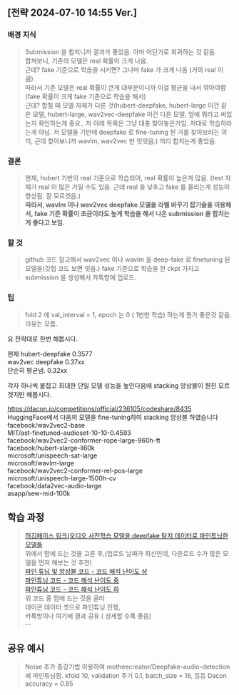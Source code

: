 ## [전략 2024-07-10 14:55 Ver.]

### 배경 지식
> Submission 을 합치니까 결과가 좋았음. 아마 어딘가로 회귀하는 것 같음.               
> 합쳐보니, 기존의 모델은 real 확률이 크게 나옴.      
> 근데? fake 기준으로 학습을 시키면? 그나마 fake 가 크게 나옴 (거의 real 이 큼)      
> 따라서 기존 모델은 real 확률이 큰게 대부분이니까 이걸 평균을 내서 깎아야함 (fake 확률이 크게 fake 기준으로 학습을 해서)    
> 근데? 합칠 때 모델 자체가 다른 것(hubert-deepfake, hubert-large 이건 같은 모델, hubert-large, wav2vec-deepfake 이건 다른 모델, 앞에 뭐라고 써있는지 확인하는게 중요., 저 아래 목록은 그냥 대충 찾아놓은거임. 저대로 학습하라는게 아님. 저 모델들 기반에 deepfake 로 fine-tuning 된 거를 찾아보라는 의미, 근데 찾아보니까 wavlm, wav2vec 만 잇엇음.) 끼리 합치는게 좋았음.       

### 결론
> 현재, hubert 기반의 real 기준으로 학습되어, real 확률이 높은게 많음. (test 자체가 real 이 많은 거일 수도 있음. 근데 real 을 낮추고 fake 를 올리는게 성능이 향상됨. 잘 모르겟음.)        
> __따라서, wavlm 이나 wav2vec deepfake 모델을 라벨 바꾸기 잡기술을 이용해서, fake 기준 확률이 조금이라도 높게 학습을 해서 나온 submission 을 합치는게 좋다고 보임.__      

### 할 것
> github 코드 참고해서 wav2vec 이나 wavlm 을 deep-fake 로 finetuning 된 모델을(깃헙 코드 보면 잇음.) fake 기준으로 학습을 한 ckpt 가지고 submission 을 생성해서 카톡방에 업로드.    

### 팁
> fold 2 에 val_interval = 1, epoch 는 0 ( 1번만 학습) 하는게 뭔가 좋은것 같음. 이유는 모름.       




                      











요 전략대로 한번 해봅시다.

현재 hubert-deepfake  0.3577    
wav2vec deepfake      0.37xx    
단순히 평균냄.         0.32xx    

각자 하나씩 붙잡고 최대한 단일 모델 성능을 높인다음에 stacking 앙상블이 뭔진 모르겟지만 해봅시다.

 https://dacon.io/competitions/official/236105/codeshare/8435    
HuggingFace에서 다음의 모델을 fine-tuning하여 stacking 앙상블 하였습니다    
facebook/wav2vec2-base    
MIT/ast-finetuned-audioset-10-10-0.4593    
facebook/wav2vec2-conformer-rope-large-960h-ft    
facebook/hubert-xlarge-ll60k    
microsoft/unispeech-sat-large    
microsoft/wavlm-large     
facebook/wav2vec2-conformer-rel-pos-large    
microsoft/unispeech-large-1500h-cv    
facebook/data2vec-audio-large    
asapp/sew-mid-100k    



## 학습 과정   
> [허깅페이스 링크(오디오 사전학습 모델을 deepfake 탐지 데이터로 파인튜닝한 모델들](https://huggingface.co/models?other=audio-classification&sort=downloads&search=deep)   
> 위에서 맘에 드는 것을 고른 후,(업로드 날짜가 최신인데, 다운로드 수가 많은 모델을 먼저 해보는 것 추천)      
> [파인 튜닝 및 앙상블 코드 - 코드 해석 난이도 상](https://dacon.io/competitions/official/236105/codeshare/8431)    
> [파인튜닝 코드 - 코드 해석 난이도 중](https://dacon.io/competitions/official/236105/codeshare/8435)     
> [파인튜닝 코드 - 코드 해석 난이도 하](https://dacon.io/competitions/official/236105/codeshare/8426)     
> 위 코드 중 맘에 드는 것을 골라    
> 데이콘 데이터 셋으로 파인튜닝 진행,      
> 카톡방이나 여기에 결과 공유 ( 상세할 수록 좋음)     
--   
## 공유 예시   
> Noise 추가 증강기법 이용하여 motheecreator/Deepfake-audio-detection 에 파인튜닝함.
> kfold 10, validation 주기 0.1, batch_size = 16, 등등
> Dacon accuracy = 0.85 


